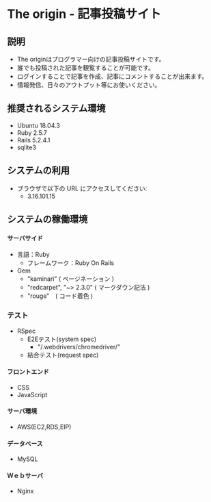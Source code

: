# The origin - 記事投稿サイト

## 説明

* The originはプログラマー向けの記事投稿サイトです。
* 誰でも投稿された記事を観覧することが可能です。
* ログインすることで記事を作成、記事にコメントすることが出来ます。
* 情報発信、日々のアウトプット等にお使いください。

## 推奨されるシステム環境

* Ubuntu 18.04.3
* Ruby 2.5.7
* Rails 5.2.4.1
* sqlite3

## システムの利用

* ブラウザで以下の URL にアクセスしてください:
  * 3.16.101.15
  
## システムの稼働環境
  
  #### サーバサイド
  * 言語：Ruby
    * フレームワーク：Ruby On Rails
  * Gem
    * "kaminari" ( ページネーション )
    * "redcarpet", "~> 2.3.0" ( マークダウン記法 )
    * "rouge"　( コード着色 )
  ### テスト
  * RSpec
    * E2Eテスト(system spec)
      * "/.webdrivers/chromedriver/"
    * 結合テスト(request spec)
  #### フロントエンド
  * CSS
  * JavaScript
  #### サーバ環境
  * AWS(EC2,RDS,EIP)
  #### データベース
  * MySQL
  #### Ｗｅｂサーバ
  * Nginx